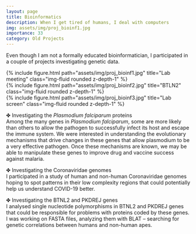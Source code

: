 ```yaml
---
layout: page
title: Bioinformatics
description: When I get tired of humans, I deal with computers
img: assets/img/proj_bioinf1.jpg
importance: 33
category: Old Projects
---
```


Even though I am not a formally educated bioinformatician, I participated in a couple of projects investigating genetic data.

<div class="row">
    <div class="col-sm mt-3 mt-md-0">
        {% include figure.html path="assets/img/proj_bioinf1.jpg" title="Lab meeting" class="img-fluid rounded z-depth-1" %}
    </div>
    <div class="col-sm mt-3 mt-md-0">
        {% include figure.html path="assets/img/proj_bioinf2.jpg" title="BTLN2" class="img-fluid rounded z-depth-1" %}
    </div>
    <div class="col-sm mt-3 mt-md-0">
        {% include figure.html path="assets/img/proj_bioinf3.jpg" title="Lab screen" class="img-fluid rounded z-depth-1" %}
    </div>
</div>

✤ Investigating the <i>Plasmodium falciparum</i> proteins<br />
Among the many genes in <i>Plasmodium falciparum</i>, some are more likely than others to allow the pathogen to successfully infect its host and escape the immune system. We were interested in understanding the evolutionary mechanisms that drive changes in these genes that allow plasmodium to be a very effective pathogen. Once these mechanisms are known, we may be able to manipulate these genes to improve drug and vaccine success against malaria.

✤ Investigating the Coronaviridae genomes<br />
I participated in a study of human and non-human Coronaviridae genomes hoping to spot patterns in their low complexity regions that could potentially help us understand COVID-19 better.

✤ Investigating the BTNL2 and PKDREJ genes<br />
I analysed single nucleotide polymorphisms in BTNL2 and PKDREJ genes that could be responsible for problems with proteins coded by these genes. I was working on FASTA files, analyzing them with BLAT – searching for genetic correlations between humans and non-human apes. 
